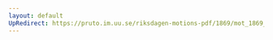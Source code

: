 ```yaml
---
layout: default
UpRedirect: https://pruto.im.uu.se/riksdagen-motions-pdf/1869/mot_1869__ak__176/mot_1869__ak__176-002.pdf
---
```


